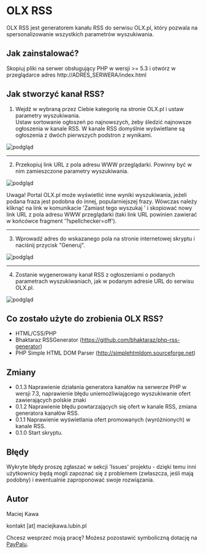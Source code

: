 # OLX RSS
OLX RSS jest generatorem kanału RSS do serwisu OLX.pl, który pozwala na spersonalizowanie wszystkich parametrów wyszukiwania.

## Jak zainstalować?

Skopiuj pliki na serwer obsługujący PHP w wersji >= 5.3 i otwórz w przeglądarce adres http://ADRES_SERWERA/index.html

## Jak stworzyć kanał RSS?

1. Wejdź w wybraną przez Ciebie kategorię na stronie OLX.pl i ustaw parametry wyszukiwania.<br/>Ustaw sortowanie ogłoszeń po najnowszych, żeby śledzić najnowsze ogłoszenia w kanale RSS. W kanale RSS domyślnie wyświetlane są ogłoszenia z dwóch pierwszych podstron z wynikami. 

![podgląd](https://raw.githubusercontent.com/MK-PL/OLX-RSS/master/img/img1.png)

---

2. Przekopiuj link URL z pola adresu WWW przeglądarki. Powinny być w nim zamieszczone parametry wyszukiwania.

![podgląd](https://raw.githubusercontent.com/MK-PL/OLX-RSS/master/img/img2.png)

Uwaga! Portal OLX.pl może wyświetlić inne wyniki wyszukiwania, jeżeli podana fraza jest podobna do innej, popularniejszej frazy. Wówczas należy kliknąć na link w komunikacie 'Zamiast tego wyszukaj <fraza>' i skopiować nowy link URL z pola adresu WWW przeglądarki (taki link URL powinien zawierać w końcówce fragment '?spellchecker=off').

---

3. Wprowadź adres do wskazanego pola na stronie internetowej skryptu i naciśnij przycisk "Generuj".

![podgląd](https://raw.githubusercontent.com/MK-PL/OLX-RSS/master/img/img3.png)

---

4. Zostanie wygenerowany kanał RSS z ogłoszeniami o podanych parametrach wyszukiwaniach, jak w podanym adresie URL do serwisu OLX.pl.

![podgląd](https://raw.githubusercontent.com/MK-PL/OLX-RSS/master/img/img4.png)

## Co zostało użyte do zrobienia OLX RSS?

- HTML/CSS/PHP
- Bhaktaraz RSSGenerator (https://github.com/bhaktaraz/php-rss-generator)
- PHP Simple HTML DOM Parser (http://simplehtmldom.sourceforge.net)

## Zmiany

- 0.1.3 Naprawienie działania generatora kanałów na serwerze PHP w wersji 7.3, naprawienie błędu uniemożliwiającego wyszukiwanie ofert zawierających polskie znaki
- 0.1.2 Naprawienie błędu powtarzających się ofert w kanale RSS, zmiana generatora kanałów RSS.
- 0.1.1 Naprawienie wyświetlania ofert promowanych (wyróżnionych) w kanale RSS.
- 0.1.0 Start skryptu.

## Błędy

Wykryte błędy proszę zgłaszać w sekcji 'Issues' projektu - dzięki temu inni użytkownicy będą mogli zapoznać się z problemem (zwłaszcza, jeśli mają podobny) i ewentualnie zaproponować swoje rozwiązania.

## Autor

Maciej Kawa

kontakt [at] maciejkawa.lubin.pl

Chcesz wesprzeć moją pracę? Możesz pozostawić symboliczną dotację na [PayPalu](https://www.paypal.me/MaciejKawa).